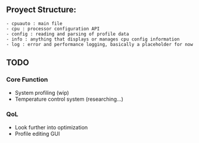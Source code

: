 
## Proyect Structure:
    - cpuauto : main file
    - cpu : processor configuration API
    - config : reading and parsing of profile data
    - info : anything that displays or manages cpu config information
    - log : error and performance logging, basically a placeholder for now
    


## TODO

### Core Function
- System profiling (wip)
- Temperature control system (researching...)

### QoL
- Look further into optimization
- Profile editing GUI
